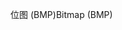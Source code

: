 <span data-ttu-id="22984-101">位图 (BMP)</span><span class="sxs-lookup"><span data-stu-id="22984-101">Bitmap (BMP)</span></span>
